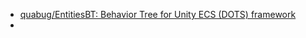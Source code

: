 - [quabug/EntitiesBT: Behavior Tree for Unity ECS (DOTS) framework](https://github.com/quabug/EntitiesBT)
- 